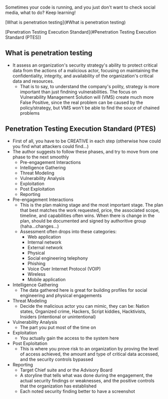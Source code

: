 Sometimes your code is running, and you just don't want to check social media, what to do? Keep learning!

[What is penetration testing](#What is penetration testing)

[Penetration Testing Execution Standard](#Penetration Testing Execution Standard (PTES))


## What is penetration testing
  * It assess an organization's security strategy's ability to protect critical data from the actions of a malicious actor, focusing on maintaining the confidentiality, integrity, and availability of the organization's critical data and resources.
    * That is to say, to understand the company's polity, strategy is more important than just findning vulnerabilities. The focus on Vulnerability Management Solution will (VMS) create much more False Positive, since the real problem can be caused by the policy/strategy, but VMS won't be able to find the souce of chained problems
    
## Penetration Testing Execution Standard (PTES)
  * First of all, you have to be CREATIVE in each step (otherwise how could you find what attackers could find...)
  * The author suggests to  follow these phases, and try to move from one phase to the next smoothly
    * Pre-engagement Interactions
    * Intelligence Gathering
    * Threat Modeling
    * Vulnerability Analysis
    * Exploitation
    * Post Exploitation
    * Reporting
  * Pre-engagement Interactions
    * This is the plan making stage and the most important stage. The plan that best matches the work requested, price, the associated scope, timeline, and capabilities often wins. When there is change in the plan, should be documented and signed by authoritive group (haha...changes...)
    * Assessment often drops into these categories:
      * Web application
      * Internal network
      * External network
      * Physical
      * Social engineering telephony
      * Phishing
      * Voice Over Internet Protocol (VOIP)
      * Wireless
      * Mobile application
  * Intelligence Gathering
    * The data gathered here is great for building profiles for social engineering and physical engagements
  * Threat Modeling
    * Decide the malicious actor you can mimic, they can be: Nation states, Organized crime, Hackers, Script kiddies, Hacktivists, Insiders (intentional or unintentional)
  * Vulnerability Analysis
    * The part you put most of the time on
  * Exploitation
    * You actually gain the access to the system here
  * Post Exploitation
    * This is where you prove risk to an organization by proving the level of access achieved, the amount and type of critical data accessed, and the security controls bypassed
  * Reporting
    * Target Chief suite and or the Advisory Board
    * A storyline that tells what was done during the engagement, the actual security findings or weaknesses, and the positive controls that the organization has established
    * Each noted security finding better to have a screenshot
